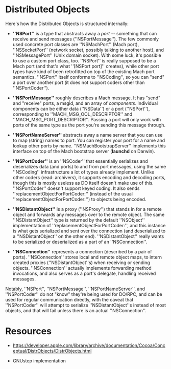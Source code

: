 # Distributed Objects

Here's how the Distributed Objects is structured internally:


*  **''NSPort''** is a type that abstracts away a *port* -- something that can receive and send messages (''NSPortMessage''). The few commonly used concrete port classes are ''NSMachPort'' (Mach port), ''NSSocketPort'' (network socket, possibly talking to another host), and ''NSMessagePort'' (Unix domain socket). With some luck, it's possible to use a custom port class, too. ''NSPort'' is really supposed to be a Mach port (and that's what ''[NSPort port]'' creates), while other port types have kind of been retrofitted on top of the existing Mach port semantics. ''NSPort'' itself conforms to ''NSCoding'', so you can "send" a port over another port (it does not support coders other than ''NSPortCoder'').

*  **''NSPortMessage''** roughly describes a Mach message. It has "send" and "receive" ports, a msgid, and an array of *components*. Individual components can be either data (''NSData'') or a port (''NSPort''), corresponding to ''MACH_MSG_OOL_DESCRIPTOR'' and ''MACH_MSG_PORT_DESCRIPTOR''. Passing a port will only work with ports of the same type as the port you're sending this message through.

*  **''NSPortNameServer''** abstracts away a name server that you can use to map (string) names to port. You can register your port for a name and lookup other ports by name. ''NSMachBootstrapServer'' implements this interface on top of the Mach bootstrap server (**launchd** on Darwin).

*  **''NSPortCoder''** is an ''NSCoder'' that essentially serializes and deserializes data (and ports) to and from port messages, using the same ''NSCoding'' infrastructure a lot of types already implement. Unlike other coders (read: archivers), it supports encoding and decoding ports, though this is mostly useless as DO itself doesn't make use of this. ''NSPortCoder'' doesn't support keyed coding. It also sends ''replacementObjectForPortCoder:'' (instead of the usual ''replacementObjectForPortCoder:'') to objects being encoded.

*  **''NSDistantObject''** is a proxy (''NSProxy'') that stands in for a remote object and forwards any messages over to the remote object. The same ''NSDistantObject'' type is returned by the default ''NSObject'' implementation of ''replacementObjectForPortCoder:'', and this instance is what gets serialized and sent over the connection (and deserialized to a ''NSDistantObject'' on the other end). ''NSDistantObject'' really wants to be serialized or deserialized as a part of an ''NSConnection''.

*  **''NSConnection''** represents a connection (described by a pair of ports). ''NSConnection'' stores local and remote object maps, to intern created proxies (''NSDistantObject''s) when receiving or sending objects. ''NSConnection'' actually implements forwarding method invocations, and also serves as a port's delegate, handling received messages.

Notably, ''NSPort'', ''NSPortMessage'', ''NSPortNameServer'', and ''NSPortCoder'' do not "know" they're being used for DO/RPC, and can be used for regular communication directly, with the caveat that ''NSPortCoder'' will attempt to serialize ''NSDistantObject''s instead of most objects, and that will fail unless there is an actual ''NSConnection''.

# Resources


*  https://developer.apple.com/library/archive/documentation/Cocoa/Conceptual/DistrObjects/DistrObjects.html

*  GNUstep implementation
